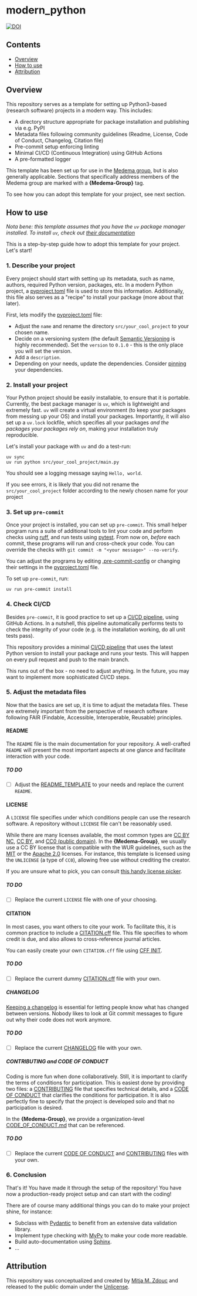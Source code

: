 modern_python
=========

[![DOI](https://zenodo.org/badge/DOI/10.5281/zenodo.17404819.svg)](https://doi.org/10.5281/zenodo.17404819)

Contents
-----------------
- [Overview](#overview)
- [How to use](#how-to-use)
- [Attribution](#attribution)

## Overview

This repository serves as a template for setting up Python3-based (research software) projects in a modern way. This includes:

- A directory structure appropriate for package installation and publishing via e.g. PyPI
- Metadata files following community guidelines (Readme, License, Code of Conduct, Changelog, Citation file)
- Pre-commit setup enforcing linting
- Minimal CI/CD (Continuous Integration) using GitHub Actions
- A pre-formatted logger

This template has been set up for use in the [Medema group](https://github.com/medema-group), but is also generally applicable.
Sections that specifically address members of the Medema group are marked with a **{Medema-Group}** tag.

To see how you can adopt this template for your project, see next section.

## How to use

*Nota bene: this template assumes that you have the `uv` package manager installed. To install `uv`, check out [their documentation](https://docs.astral.sh/uv/getting-started/installation/)*

This is a step-by-step guide how to adopt this template for your project. Let's start!

### 1. Describe your project

Every project should start with setting up its metadata, such as name, authors, required Python version, packages, etc.
In a modern Python project, a [pyproject.toml](./pyproject.toml) file is used to store this information. 
Additionally, this file also serves as a "recipe" to install your package (more about that later).

First, lets modify the [pyproject.toml](./pyproject.toml) file:

- Adjust the `name` and rename the directory `src/your_cool_project` to your chosen name.
- Decide on a versioning system (the default [Semantic Versioning](https://semver.org/) is highly recommended). Set the `version` to `0.1.0` - this is the only place you will set the version.
- Add a `description`.
- Depending on your needs, update the dependencies. Consider [pinning](https://packaging.python.org/en/latest/guides/writing-pyproject-toml/) your dependencies.

### 2. Install your project

Your Python project should be easily installable, to ensure that it is portable. 
Currently, the best package manager is `uv`, which is lightweight and extremely fast. 
`uv` will create a virtual environment (to keep your packages from messing up your OS) and install your packages.
Importantly, it will also set up a `uv.lock` lockfile, which specifies all your packages *and the packages your packages rely on*, making your installation truly reproducible. 

Let's install your package with `uv` and do a test-run:

```commandline
uv sync
uv run python src/your_cool_project/main.py
```

You should see a logging message saying `Hello, world`.

If you see errors, it is likely that you did not rename the `src/your_cool_project` folder according to the newly chosen name for your project

### 3. Set up `pre-commit`

Once your project is installed, you can set up `pre-commit`. 
This small helper program runs a suite of additional tools to lint your code and perform checks using [ruff](https://docs.astral.sh/ruff/), and run tests using [pytest](https://docs.pytest.org/en/stable/).
From now on, *before* each commit, these programs will run and cross-check your code.
You can override the checks with `git commit -m "<your message>" --no-verify`.

You can adjust the programs by editing [.pre-commit-config](./.pre-commit-config.yaml) or changing their settings in the [pyproject.toml](./pyproject.toml) file.

To set up `pre-commit`, run:

```commandline
uv run pre-commit install
```

### 4. Check CI/CD

Besides `pre-commit`, it is good practice to set up a [CI/CD pipeline](https://en.wikipedia.org/wiki/CI/CD), using GitHub Actions.
In a nutshell, this pipeline automatically performs tests to check the integrity of your code (e.g. is the installation working, do all unit tests pass).

This repository provides a minimal [CI/CD pipeline](.github/workflows/cicd.yml) that uses the latest Python version to install your package and runs your tests. 
This will happen on every pull request and push to the main branch.

This runs out of the box - no need to adjust anything. 
In the future, you may want to implement more sophisticated CI/CD steps.

### 5. Adjust the metadata files

Now that the basics are set up, it is time to adjust the metadata files. 
These are extremely important from the perspective of research software following FAIR (Findable, Accessible, Interoperable, Reusable) principles.

#### README

The `README` file is the main documentation for your repository.
A well-crafted `README` will present the most important aspects at one glance and facilitate interaction with your code.

##### TO DO

- [ ] Adjust the [README_TEMPLATE](./README_TEMPLATE.md) to your needs and replace the current `README`.

#### LICENSE

A `LICENSE` file specifies under which conditions people can use the research software. 
A repository without `LICENSE` file can't be reasonably used.

While there are many licenses available, the most common types are [CC BY NC](https://creativecommons.org/licenses/by-nc/4.0/deed), [CC BY](https://creativecommons.org/licenses/by/4.0/deed.en), and [CC0 (public domain)](https://creativecommons.org/public-domain/cc0/).
In the **{Medema-Group}**, we usually use a CC BY license that is compatible with the WUR guidelines, such as the [MIT](https://opensource.org/license/mit) or the [Apache 2.0](https://opensource.org/license/apache-2-0) licenses.
For instance, this template is licensed using the `UNLICENSE` (a type of `CC0`), allowing free use without crediting the creator.

If you are unsure what to pick, you can consult [this handy license picker](https://creativecommons.org/chooser/).

##### TO DO

- [ ] Replace the current `LICENSE` file with one of your choosing.

#### CITATION

In most cases, you want others to cite your work. 
To facilitate this, it is common practice to include a [CITATION.cff](./CITATION.cff) file.
This file specifies to whom credit is due, and also allows to cross-reference journal articles.

You can easily create your own `CITATION.cff` file using [CFF INIT](https://citation-file-format.github.io/cff-initializer-javascript/#/).

##### TO DO

- [ ] Replace the current dummy [CITATION.cff](CITATION.cff) file with your own.

##### CHANGELOG

[Keeping a changelog](https://keepachangelog.com/en/1.1.0/) is essential for letting people know what has changed between versions.
Nobody likes to look at Git commit messages to figure out why their code does not work anymore.

##### TO DO

- [ ] Replace the current [CHANGELOG](CHANGELOG.md) file with your own.

##### CONTRIBUTING and CODE OF CONDUCT

Coding is more fun when done collaboratively. 
Still, it is important to clarify the terms of conditions for participation. 
This is easiest done by providing two files: a [CONTRIBUTING](CONTRIBUTING.md) file that specifies technical details, and a [CODE OF CONDUCT](CODE_OF_CONDUCT.md) that clarifies the conditions for participation.
It is also perfectly fine to specify that the project is developed solo and that no participation is desired.

In the **{Medema-Group}**, we provide a organization-level [CODE_OF_CONDUCT.md](https://github.com/medema-group/.github/blob/main/CODE_OF_CONDUCT.md) that can be referenced.

##### TO DO

- [ ] Replace the current [CODE OF CONDUCT](CODE_OF_CONDUCT.md) and [CONTRIBUTING](CONTRIBUTING.md) files with your own.


### 6. Conclusion

That's it! You have made it through the setup of the repository!
You have now a production-ready project setup and can start with the coding!

There are of course many additional things you can do to make your project shine, for instance:

- Subclass with [Pydantic](https://docs.pydantic.dev/latest/) to benefit from an extensive data validation library.
- Implement type checking with [MyPy](https://mypy-lang.org/) to make your code more readable.
- Build auto-documentation using [Sphinx](https://www.sphinx-doc.org/en/master/).
- ...

## Attribution

This repository was conceptualized and created by [Mitja M. Zdouc](https://mmzdouc.github.io/) and released to the public domain under the [Unlicense](LICENSE).
